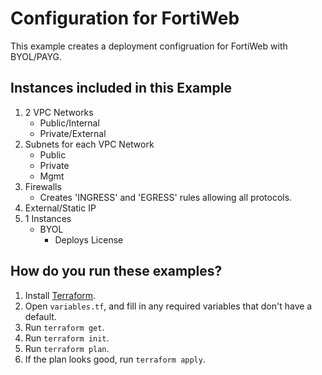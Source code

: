 # Configuration for FortiWeb

This example creates a deployment configruation for FortiWeb with BYOL/PAYG.

## Instances included in this Example

1. 2 VPC Networks
    - Public/Internal
    - Private/External
1. Subnets for each VPC Network
    - Public
    - Private
    - Mgmt
1. Firewalls
    - Creates 'INGRESS' and 'EGRESS' rules allowing all protocols.
1. External/Static IP
1. 1 Instances
    - BYOL
        - Deploys License

## How do you run these examples?

1. Install [Terraform](https://www.terraform.io/).
1. Open `variables.tf`,  and fill in any required variables that don't have a default.
1. Run `terraform get`.
1. Run `terraform init`.
1. Run `terraform plan`.
1. If the plan looks good, run `terraform apply`.
